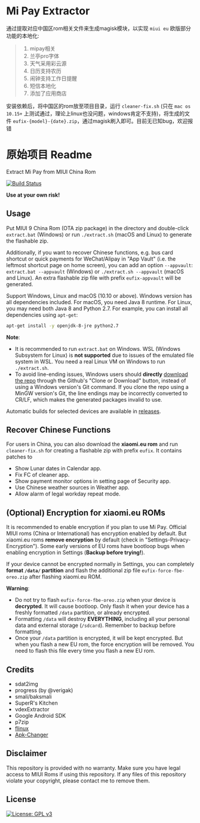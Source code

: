 # Mi Pay Extractor
通过提取对应中国区rom相关文件来生成magisk模块，以实现 `miui eu` 欧版部分功能的本地化:

>1. mipay相关
>2. 兰亭pro字体
>3. 天气采用彩云源
>4. 日历支持农历
>5. 闹钟支持工作日提醒
>6. 短信本地化
>7. 添加了应用商店

安装依赖后，将中国区的rom放至项目目录，运行 `cleaner-fix.sh` (只在 `mac os 10.15+` 上测试通过，理论上linux也没问题，windows肯定不支持)，将生成的文件 `eufix-{model}-{date}.zip`，通过magisk刷入即可。目前无已知bug，欢迎报错

# 原始项目 Readme
Extract Mi Pay from MIUI China Rom

[![Build Status](https://travis-ci.org/linusyang92/mipay-extract.svg)](https://travis-ci.org/linusyang92/mipay-extract)

**Use at your own risk!**

## Usage
Put MIUI 9 China Rom (OTA zip package) in the directory and double-click `extract.bat` (Windows) or run `./extract.sh` (macOS and Linux) to generate the flashable zip.

Additionally, if you want to recover Chinese functions, e.g. bus card shortcut or quick payments for WeChat/Alipay in "App Vault" (i.e. the leftmost shortcut page on home screen), you can add an option `--appvault`: `extract.bat --appvault` (Windows) or `./extract.sh --appvault` (macOS and Linux). An extra flashable zip file with prefix `eufix-appvault` will be generated.

Support Windows, Linux and macOS (10.10 or above). Windows version has all dependencies included. For macOS, you need Java 8 runtime. For Linux, you may need both Java 8 and Python 2.7. For example, you can install all dependencies using `apt-get`:

```bash
apt-get install -y openjdk-8-jre python2.7
```

**Note**:
- It is recommended to run `extract.bat` on Windows. WSL (Windows Subsystem for Linux) is **not supported** due to issues of the emulated file system in WSL. You need a real Linux VM on Windows to run `./extract.sh`.
- To avoid line-ending issues, Windows users should **directly** [download the repo](https://github.com/linusyang92/mipay-extract/archive/master.zip) through the Github's "Clone or Download" button, instead of using a Windows version's Git command. If you clone the repo using a MinGW version's Git, the line endings may be incorrectly converted to CR/LF, which makes the generated packages invalid to use.

Automatic builds for selected devices are available in [releases](https://github.com/linusyang92/mipay-extract/releases).

## Recover Chinese Functions

For users in China, you can also download the **xiaomi.eu rom** and run `cleaner-fix.sh` for creating a flashable zip with prefix `eufix`. It contains patches to

* Show Lunar dates in Calendar app.
* Fix FC of cleaner app.
* Show payment monitor options in setting page of Security app.
* Use Chinese weather sources in Weather app.
* Allow alarm of legal workday repeat mode.

## (Optional) Encryption for xiaomi.eu ROMs

It is recommended to enable encryption if you plan to use Mi Pay. Official MIUI roms (China or International) has encryption enabled by default. But xiaomi.eu roms **remove encryption** by default (check in "Settings-Privacy-Encryption"). Some early versions of EU roms have bootloop bugs when enabling encryption in Settings (**Backup before trying!**).

If your device cannot be encrypted normally in Settings, you can completely **format `/data/` partition** and flash the additional zip file `eufix-force-fbe-oreo.zip` after flashing xiaomi.eu ROM.

**Warning**:

* Do not try to flash `eufix-force-fbe-oreo.zip` when your device is **decrypted**. It will cause bootloop. Only flash it when your device has a freshly formatted `/data` partition, or already encrypted.
* Formatting `/data` will destroy **EVERYTHING**, including all your personal data and external storage (`/sdcard`). Remember to backup before formatting.
* Once your `/data` partition is encrypted, it will be kept encrypted. But when you flash a new EU rom, the force encryption will be removed. You need to flash this file every time you flash a new EU rom.

## Credits

* sdat2img
* progress (by @verigak)
* smali/baksmali
* SuperR's Kitchen
* vdexExtractor
* Google Android SDK
* p7zip
* [flinux](https://github.com/wishstudio/flinux)
* [Apk-Changer](https://github.com/Furniel/Apk-Changer/tree/b3680c496169278079d7b23814d3c448f9853f81/other/cdexconv/linux)

## Disclaimer
This repository is provided with no warranty. Make sure you have legal access to MIUI Roms if using this repository. If any files of this repository violate your copyright, please contact me to remove them.

## License
[![License: GPL v3](https://img.shields.io/badge/License-GPL%20v3-blue.svg)](https://www.gnu.org/licenses/gpl-3.0)
